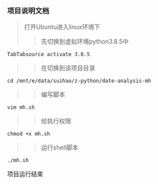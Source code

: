### 项目说明文档
>打开Ubuntu进入linux环境下  
>>先切换到虚拟环境python3.8.5中     

    TabTabsource activate 3.8.5 
>>在切换到该项目目录  

    cd /mnt/e/data/suihao/z-python/date-analysis-mh  
>>编写脚本   

    vim mh.sh    
    
>>给执行权限   

    chmod +x mh.sh   
>>运行shell脚本   

    ./mh.sh   
项目运行结束
